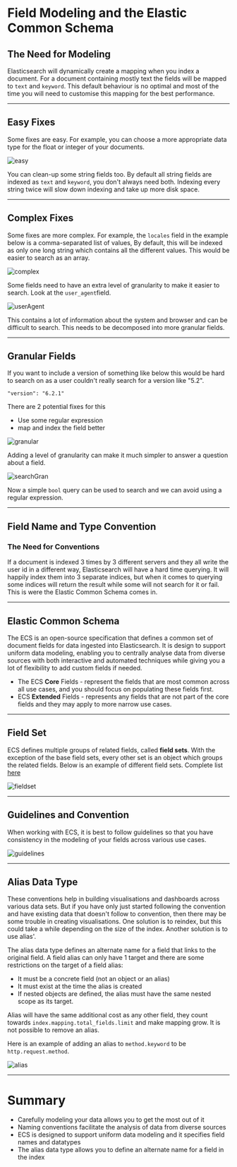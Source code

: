 # Field Modeling and the Elastic Common Schema

## The Need for Modeling

Elasticsearch will dynamically create a mapping when you index a document. For a document containing mostly text the fields will be mapped to `text` and `keyword`. This default behaviour is no optimal and most of the time you will need to customise this mapping for the best performance.
***

## Easy Fixes

Some fixes are easy. For example, you can choose a more appropriate data type for the float or integer of your documents.

![easy](./assets/easy.png)

You can clean-up some string fields too. By default all string fields are indexed as `text` and `keyword`, you don't always need both. Indexing every string twice will slow down indexing and take up more disk space.
*** 

## Complex Fixes

Some fixes are more complex. For example, the `locales` field in the example below is a comma-separated list of values, By default, this will be indexed as only one long string which contains all the different values. This would be easier to search as an array.

![complex](./assets/complex.png)

Some fields need to have an extra level of granularity to make it easier to search. Look at the `user_agent`field.

![userAgent](./assets/userAgent.png)

This contains a lot of information about the system and browser and can be difficult to search. This needs to be decomposed into more granular fields.
***

## Granular Fields

If you want to include a version of something like below this would be hard to search on as a user couldn't really search for a version like "5.2".

```
"version": "6.2.1"
```

There are 2 potential fixes for this

* Use some regular expression
* map and index the field better

![granular](./assets/granular.png)

Adding a level of granularity can make it much simpler to answer a question about a field.

![searchGran](./assets/searchGran.png)

Now a simple `bool` query can be used to search and we can avoid using a regular expression.
***

## Field Name and Type Convention

### The Need for Conventions

If a document is indexed 3 times by 3 different servers and they all write the user id in a different way, Elasticsearch will have a hard time querying. It will happily index them into 3 separate indices, but when it comes to querying some indices will return the result while some will not search for it or fail. This is were the Elastic Common Schema comes in.
***

## Elastic Common Schema

The ECS is an open-source specification that defines a common set of document fields for data ingested into Elasticsearch. It is design to support uniform data modeling, enabling you to centrally analyse data from diverse sources with both interactive and automated techniques while giving you a lot of flexibility to add custom fields if needed.

* The ECS **Core** Fields - represent the fields that are most common across all use cases, and you should focus on populating these fields first.
* ECS **Extended** Fields - represents any fields that are not part of the core fields and they may apply to more narrow use cases.
***

## Field Set

ECS defines multiple groups of related fields, called **field sets**. With the exception of the base field sets, every other set is an object which groups the related fields. Below is an example of different field sets. Complete list [here](https://www.elastic.co/guide/en/ecs/current/ecs-field-reference.html)

![fieldset](./assets/fieldset.png)
***

## Guidelines and Convention

When working with ECS, it is best to follow guidelines so that you have consistency in the modeling of your fields across various use cases.

![guidelines](./assets/guidelines.png)
***

## Alias Data Type

These conventions help in building visualisations and dashboards across various data sets. But if you have only just started following the convention and have existing data that doesn't follow to convention, then there may be some trouble in creating visualisations. One solution is to reindex, but this could take a while depending on the size of the index. Another solution is to use alias'.

The alias data type defines an alternate name for a field that links to the original field. A field alias can only have 1 target and there are some restrictions on the target of a field alias:

* It must be a concrete field (not an object or an alias)
* It must exist at the time the alias is created
* If nested objects are defined, the alias must have the same nested scope as its target.

Alias will have the same additional cost as any other field, they count towards `index.mapping.total_fields.limit` and make mapping grow. It is not possible to remove an alias.

Here is an example of adding an alias to `method.keyword` to be `http.request.method`.

![alias](./assets/alias.png)
***

# Summary

* Carefully modeling your data allows you to get the most out of it
* Naming conventions facilitate the analysis of data from diverse sources
* ECS is designed to support uniform data modeling and it specifies field names and datatypes
* The alias data type allows you to define an alternate name for a field in the index